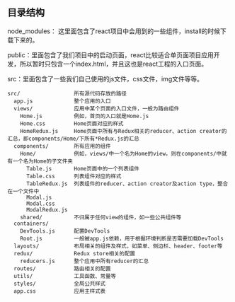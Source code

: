## 目录结构

node_modules： 这里面包含了react项目中会用到的一些组件，install的时候下载下来的。  

public：里面包含了我们项目中的启动页面，react比较适合单页面项目应用开发，所以暂时只包含一个index.html，并且这也是react工程的入口页面。  

src：里面包含了一些我们自己使用的js文件，css文件，img文件等等。  

```
src/                 所有源代码存放的路径
  app.js             整个应用的入口
  views/             应用中某个页面的入口文件，一般为路由组件
    Home.js          例如，首页的入口就是Home.js
    Home.css         Home页面对应的样式
    HomeRedux.js     Home页面中所有与Redux相关的reducer、action creator的汇总，即components/Home/下所有*Redux.js的汇总
  components/        所有应用的组件
    Home/            例如，views/中一个名为Home的view，则在components/中就有一个名为Home的子文件夹
      Table.js       Home页面中的一个列表组件
      Table.css      列表组件对应的样式
      TableRedux.js  列表组件的reducer、action creator及action type，整合在一个文件中
      Modal.js
      Modal.css
      ModalRedux.js
    shared/          不归属于任何view的组件，如一些公共组件等
  containers/
    DevTools.js      配置DevTools
    Root.js          一般被app.js依赖，用于根据环境判断是否需要加载DevTools
  layouts/           布局相关的组件及样式，如菜单、侧边栏、header、footer等
  redux/             Redux store相关的配置
    reducers.js      整个应用中所有reducer的汇总
  routes/            路由相关的配置
  utils/             工具函数、常量等
  styles/            全局公共样式
  app.css            应用主样式表
```